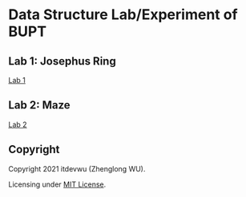 # Data Structure Lab/Experiment of BUPT

## Lab 1: Josephus Ring

[Lab 1](./lab1/)

## Lab 2: Maze

[Lab 2](./lab2/)

## Copyright

Copyright 2021 itdevwu (Zhenglong WU).

Licensing under [MIT License](./LICENSE).